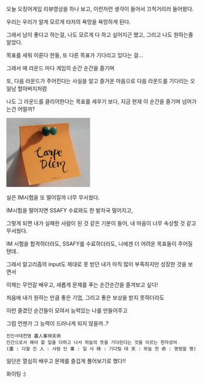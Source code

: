 오늘 오징어게임 리뷰영상을 하나 보고, 이런저런 생각이 들어서 끄적거리러 들어왔다. 



우리는 우리가 알게 모르게 타자의 욕망을 욕망하게 된다. 

그래서 남이 좋다고 하는걸, 나도 모르게 다 하고 싶어지곤 했고, 그리고 나도 원하는줄 알았다.



목표를 세워 이룬다 한들, 또 다른 목표가 기다리고 있다는 걸... 

그래서 매 라운드 마다 게임의 순간 순간을 즐기며 

또, 다음 라운드가 주어진다는 사실을 알고  즐거운 마음으로 다음 라운드를 기다리는 오일남 할아버지처럼 

나도 그 라운드를 클리어한다는 목표를 세우기 보다, 지금 현재 이 순간을 즐기며 넘어가는건 어떨까? 

![image-20211004144407872](md-images/image-20211004144407872.png)

실은 IM시험을 또 떨어질까 너무 무서웠다. 

IM시험을 떨어지면 SSAFY 수료와도 한 발자국 멀어지고, 

그렇게 되면 내가 실패한 사람이 된 것 같은 기분이 들어, 내 마음이 너무 속상할 것 같고 무서웠다. 

IM 시험을 합격하더라도, SSAFY를 수료하더라도, 나에겐 더 어려운 목표들이 주어질텐데..



그래서 알고리즘의 input도 제대로 못 받던 내가 아직 많이 부족하지만 성장한 것을 보면서

이제는 무언갈 배우고, 새롭게 문제를 푸는 순간순간을 즐겨보고 싶다!

처음에 내가 원하는 만큼 좋은 기업, 그리고 좋은 보상을 받지 못하더라도

이런 즐겼던 순간들이 모여서 능력있는 나를 만들어주고 

그럼 언젠가 그 능력이 드러나게 되지 않을까..?



 ```
 진인사대천명 盡人事待天命
 인간으로서 해야 할 일을 다하고 나서 하늘의 뜻을 기다린다는 것을 이르는 한자성어
 (盡 : 다할 진 人 : 사람 인 事 : 일 사 待 : 기다릴 대 天 : 하늘 천 命 : 명령할 명)
 ```



일단은 열심히 배우고 문제를 즐겁게 풀어보기로 했다!!

화이팅 :)
